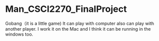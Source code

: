 # Man_CSCI2270_FinalProject
Gobang（it is a little game)
It can play with computer also can play with another player.
I work it on the Mac and I think it can be running in the windows too.

